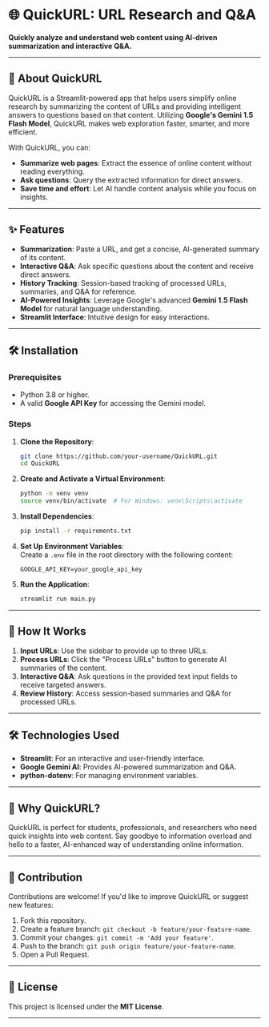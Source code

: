 
# 🌐 QuickURL: URL Research and Q&A  

**Quickly analyze and understand web content using AI-driven summarization and interactive Q&A.**  

---

## 🚀 About QuickURL  
QuickURL is a Streamlit-powered app that helps users simplify online research by summarizing the content of URLs and providing intelligent answers to questions based on that content. Utilizing **Google's Gemini 1.5 Flash Model**, QuickURL makes web exploration faster, smarter, and more efficient.

With QuickURL, you can:  
- **Summarize web pages**: Extract the essence of online content without reading everything.  
- **Ask questions**: Query the extracted information for direct answers.  
- **Save time and effort**: Let AI handle content analysis while you focus on insights.

---

## ✨ Features  
- **Summarization**: Paste a URL, and get a concise, AI-generated summary of its content.  
- **Interactive Q&A**: Ask specific questions about the content and receive direct answers.  
- **History Tracking**: Session-based tracking of processed URLs, summaries, and Q&A for reference.  
- **AI-Powered Insights**: Leverage Google's advanced **Gemini 1.5 Flash Model** for natural language understanding.  
- **Streamlit Interface**: Intuitive design for easy interactions.

---

## 🛠️ Installation  

### Prerequisites  
- Python 3.8 or higher.  
- A valid **Google API Key** for accessing the Gemini model.

### Steps  

1. **Clone the Repository**:  
   ```bash
   git clone https://github.com/your-username/QuickURL.git
   cd QuickURL
   ```  

2. **Create and Activate a Virtual Environment**:  
   ```bash
   python -m venv venv
   source venv/bin/activate  # For Windows: venv\Scripts\activate
   ```  

3. **Install Dependencies**:  
   ```bash
   pip install -r requirements.txt
   ```  

4. **Set Up Environment Variables**:  
   Create a `.env` file in the root directory with the following content:  
   ```plaintext
   GOOGLE_API_KEY=your_google_api_key
   ```  

5. **Run the Application**:  
   ```bash
   streamlit run main.py
   ```  

---

## 📖 How It Works  
1. **Input URLs**: Use the sidebar to provide up to three URLs.  
2. **Process URLs**: Click the "Process URLs" button to generate AI summaries of the content.  
3. **Interactive Q&A**: Ask questions in the provided text input fields to receive targeted answers.  
4. **Review History**: Access session-based summaries and Q&A for processed URLs.

---

## 🛠️ Technologies Used  
- **Streamlit**: For an interactive and user-friendly interface.  
- **Google Gemini AI**: Provides AI-powered summarization and Q&A.  
- **python-dotenv**: For managing environment variables.  

---

## 🌟 Why QuickURL?  
QuickURL is perfect for students, professionals, and researchers who need quick insights into web content. Say goodbye to information overload and hello to a faster, AI-enhanced way of understanding online information.

---

## 🤝 Contribution  
Contributions are welcome! If you'd like to improve QuickURL or suggest new features:  
1. Fork this repository.  
2. Create a feature branch: `git checkout -b feature/your-feature-name`.  
3. Commit your changes: `git commit -m 'Add your feature'`.  
4. Push to the branch: `git push origin feature/your-feature-name`.  
5. Open a Pull Request.

---

## 📝 License  
This project is licensed under the **MIT License**.  

--- 
